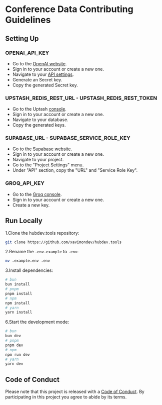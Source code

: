 # Conference Data Contributing Guidelines

## Setting Up

### OPENAI_API_KEY

- Go to the [OpenAI website](https://openai.com/).
- Sign in to your account or create a new one.
- Navigate to your [API settings](https://platform.openai.com/account/api-keys).
- Generate an Secret key.
- Copy the generated Secret key.

### UPSTASH_REDIS_REST_URL - UPSTASH_REDIS_REST_TOKEN

- Go to the Uptash [console](https://console.upstash.com/).
- Sign in to your account or create a new one.
- Navigate to your database.
- Copy the generated keys.

### SUPABASE_URL - SUPABASE_SERVICE_ROLE_KEY

- Go to the [Supabase website](https://supabase.com/).
- Sign in to your account or create a new one.
- Navigate to your project.
- Go to the "Project Settings" menu.
- Under "API" section, copy the "URL" and "Service Role Key".

### GROQ_API_KEY

- Go to the [Groq console](https://console.groq.com/keys).
- Sign in to your account or create a new one.
- Create a new key.

## Run Locally

1.Clone the hubdev.tools repository:

```sh
git clone https://github.com/xavimondev/hubdev.tools
```

2.Rename the `.env.example` to `.env`:

```bash
mv .example.env .env
```

3.Install dependencies:

```bash
# bun
bun install
# pnpm
pnpm install
# npm
npm install
# yarn
yarn install
```

6.Start the development mode:

```bash
# bun
bun dev
# pnpm
pnpm dev
# npm
npm run dev
# yarn
yarn dev
```

## Code of Conduct

Please note that this project is released with a [Code of Conduct](CODE_OF_CONDUCT.md). By participating in this project you agree to abide by its terms.